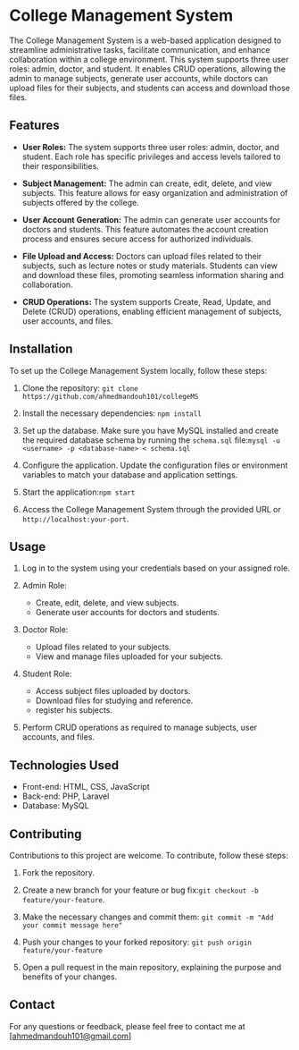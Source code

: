 # College Management System

The College Management System is a web-based application designed to streamline administrative tasks, facilitate communication, and enhance collaboration within a college environment. This system supports three user roles: admin, doctor, and student. It enables CRUD operations, allowing the admin to manage subjects, generate user accounts, while doctors can upload files for their subjects, and students can access and download those files.

## Features

- **User Roles:** The system supports three user roles: admin, doctor, and student. Each role has specific privileges and access levels tailored to their responsibilities.

- **Subject Management:** The admin can create, edit, delete, and view subjects. This feature allows for easy organization and administration of subjects offered by the college.

- **User Account Generation:** The admin can generate user accounts for doctors and students. This feature automates the account creation process and ensures secure access for authorized individuals.

- **File Upload and Access:** Doctors can upload files related to their subjects, such as lecture notes or study materials. Students can view and download these files, promoting seamless information sharing and collaboration.

- **CRUD Operations:** The system supports Create, Read, Update, and Delete (CRUD) operations, enabling efficient management of subjects, user accounts, and files.

## Installation

To set up the College Management System locally, follow these steps:

1. Clone the repository: ```git clone https://github.com/ahmedmandouh101/collegeMS```
2. Install the necessary dependencies: ```npm install```
3. Set up the database. Make sure you have MySQL installed and create the required database schema by running the `schema.sql` file:```mysql -u <username> -p <database-name> < schema.sql```
4. Configure the application. Update the configuration files or environment variables to match your database and application settings.

5. Start the application:```npm start```
6. Access the College Management System through the provided URL or `http://localhost:your-port`.

## Usage

1. Log in to the system using your credentials based on your assigned role.

2. Admin Role:
   - Create, edit, delete, and view subjects.
   - Generate user accounts for doctors and students.

3. Doctor Role:
   - Upload files related to your subjects.
   - View and manage files uploaded for your subjects.

4. Student Role:
   - Access subject files uploaded by doctors.
   - Download files for studying and reference.
   - register his subjects.

5. Perform CRUD operations as required to manage subjects, user accounts, and files.

## Technologies Used

- Front-end: HTML, CSS, JavaScript
- Back-end: PHP, Laravel
- Database: MySQL

## Contributing

Contributions to this project are welcome. To contribute, follow these steps:

1. Fork the repository.

2. Create a new branch for your feature or bug fix:```git checkout -b feature/your-feature```.
3. Make the necessary changes and commit them:
```git commit -m "Add your commit message here"```
4. Push your changes to your forked repository:
```git push origin feature/your-feature```
5. Open a pull request in the main repository, explaining the purpose and benefits of your changes.


## Contact

For any questions or feedback, please feel free to contact me at [ahmedmandouh101@gmail.com]









